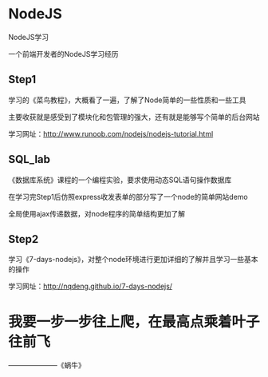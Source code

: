 # NodeJS
NodeJS学习

一个前端开发者的NodeJS学习经历

## Step1
学习的《菜鸟教程》，大概看了一遍，了解了Node简单的一些性质和一些工具

主要收获就是感受到了模块化和包管理的强大，还有就是能够写个简单的后台网站

学习网址：http://www.runoob.com/nodejs/nodejs-tutorial.html

## SQL_lab
《数据库系统》课程的一个编程实验，要求使用动态SQL语句操作数据库

在学习完Step1后仿照express收发表单的部分写了一个node的简单网站demo

全局使用ajax传递数据，对node程序的简单结构更加了解

## Step2
学习《7-days-nodejs》，对整个node环境进行更加详细的了解并且学习一些基本的操作

学习网址：http://nqdeng.github.io/7-days-nodejs/

# 我要一步一步往上爬，在最高点乘着叶子往前飞
———————《蜗牛》

